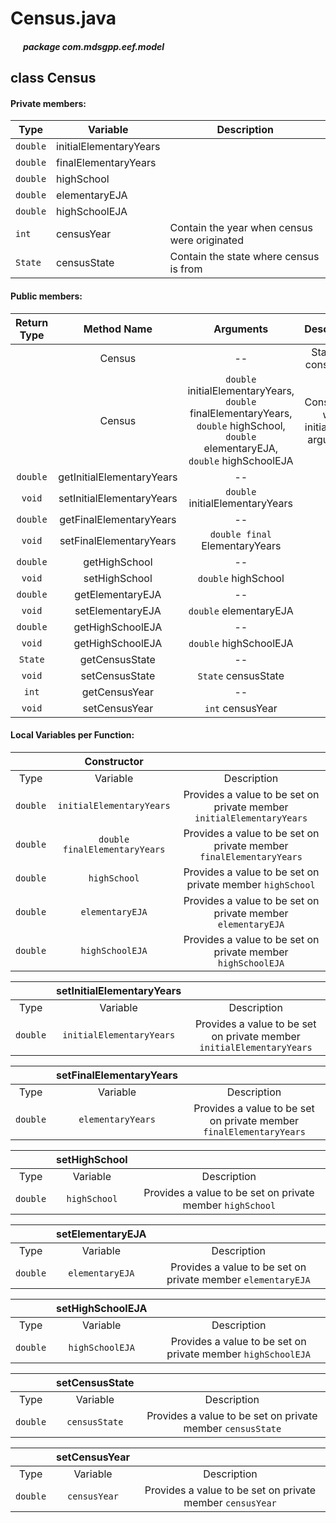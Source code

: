 # Census.java

##### &nbsp;&nbsp;&nbsp;&nbsp;&nbsp;&nbsp;package com.mdsgpp.eef.model

## class Census

#### Private members:

| Type     | Variable                     | Description|
|----------|------------------------------|------------|
| `double` | initialElementaryYears |            |
| `double` | finalElementaryYears   |            |
| `double` | highSchool                   |            |
| `double` | elementaryEJA          |            |
| `double` | highSchoolEJA                |            |
| `int`    | censusYear                   |Contain the year when census were originated            |
| `State`  | censusState                  |Contain the state where census is from|

#### Public members:

| Return Type |           Method Name           |                                                                        Arguments                                                                        |                Description                |
|:-----------:|:-------------------------------:|:-------------------------------------------------------------------------------------------------------------------------------------------------------:|:-----------------------------------------:|
|             |              Census             |                                                                            --                                                                           |            Standard constructor           |
|             |              Census             | `double` initialElementaryYears, `double` finalElementaryYears, `double` highSchool,  `double` elementaryEJA,  `double` highSchoolEJA | Constructor with initialization arguments |
|   `double`  | getInitialElementaryYears |                                                                            --                                                                           |                                           |
|    `void`   | setInitialElementaryYears |                                                          `double` initialElementaryYears                                                          |                                           |
|   `double`  |  getFinalElementaryYears  |                                                                            --                                                                           |                                           |
|    `void`   |  setFinalElementaryYears  |                                                           `double final` ElementaryYears                                                          |                                           |
|   `double`  |          getHighSchool          |                                                                            --                                                                           |                                           |
|    `void`   |          setHighSchool          |                                                                   `double` highSchool                                                                   |                                           |
|   `double`  |      getElementaryEJA     |                                                                            --                                                                           |                                           |
|    `void`   |      setElementaryEJA     |                                                               `double` elementaryEJA                                                              |                                           |
|   `double`  |         getHighSchoolEJA        |                                                                            --                                                                           |                                           |
|    `void`   |         getHighSchoolEJA        |                                                                  `double` highSchoolEJA                                                                 |                                           |
|   `State`   |          getCensusState         |                                                                            --                                                                           |                                           |
|    `void`   |          setCensusState         |                                                                   `State` censusState                                                                   |                                           |
|    `int`    |          getCensusYear          |                                                                            --                                                                           |                                           |
|    `void`   |          setCensusYear          |                                                                     `int` censusYear                                                                    |                                           |

#### Local Variables per Function:

|          |          Constructor          |                                                   |
|:--------:|:-----------------------------:|:-------------------------------------------------:|
|   Type   |            Variable           |                    Description                    |
| `double` |    `initialElementaryYears`   | Provides a value to be set on private member `initialElementaryYears`|
| `double` | `double finalElementaryYears` |  Provides a value to be set on private member `finalElementaryYears` |
| `double` |          `highSchool`         |       Provides a value to be set on private member `highSchool`|
| `double` |        `elementaryEJA`        |      Provides a value to be set on private member `elementaryEJA`|
| `double` |        `highSchoolEJA`        |      Provides a value to be set on private member `highSchoolEJA`|

|          | setInitialElementaryYears |                                                   |
|:--------:|:-------------------------:|:-------------------------------------------------:|
|   Type   |          Variable         |                    Description                    |
| `double` |  `initialElementaryYears` | Provides a value to be set on private member `initialElementaryYears`|

|          | setFinalElementaryYears |                                                 |
|:--------:|:-----------------------:|:-----------------------------------------------:|
|   Type   |         Variable        |                   Description                   |
| `double` |    `elementaryYears`    | Provides a value to be set on private member `finalElementaryYears` |

|          | setHighSchool |                                       |
|:--------:|:-------------:|:-------------------------------------:|
|   Type   |    Variable   |              Description              |
| `double` |  `highSchool` | Provides a value to be set on private member `highSchool` |

|          | setElementaryEJA |                                          |
|:--------:|:----------------:|:----------------------------------------:|
|   Type   |     Variable     |                Description               |
| `double` |  `elementaryEJA` | Provides a value to be set on private member `elementaryEJA`|

|          | setHighSchoolEJA |                                                              |
|:--------:|:----------------:|:------------------------------------------------------------:|
|   Type   |     Variable     |                          Description                         |
| `double` |  `highSchoolEJA` | Provides a value to be set on private member `highSchoolEJA` |

|          | setCensusState |                                                            |
|:--------:|:--------------:|:----------------------------------------------------------:|
|   Type   |    Variable    |                         Description                        |
| `double` |  `censusState` | Provides a value to be set on private member `censusState` |

|          | setCensusYear |                                                           |
|:--------:|:-------------:|:---------------------------------------------------------:|
|   Type   |    Variable   |                        Description                        |
| `double` |  `censusYear` | Provides a value to be set on private member `censusYear` |
